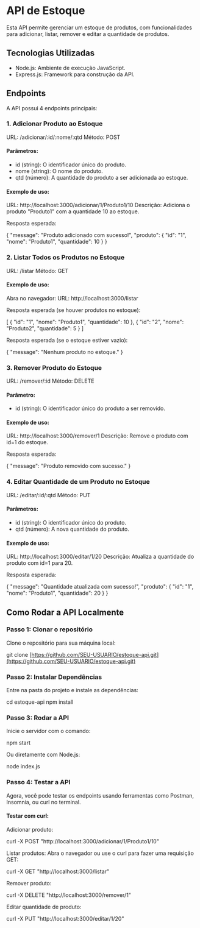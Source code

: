 # API de Estoque

Esta API permite gerenciar um estoque de produtos, com funcionalidades para adicionar, listar, remover e editar a quantidade de produtos.

## Tecnologias Utilizadas

- Node.js: Ambiente de execução JavaScript.
- Express.js: Framework para construção da API.

## Endpoints

A API possui 4 endpoints principais:

### 1. Adicionar Produto ao Estoque

URL: /adicionar/:id/:nome/:qtd
Método: POST

#### Parâmetros:

- id (string): O identificador único do produto.
- nome (string): O nome do produto.
- qtd (número): A quantidade do produto a ser adicionada ao estoque.

#### Exemplo de uso:

URL: http://localhost:3000/adicionar/1/Produto1/10
Descrição: Adiciona o produto "Produto1" com a quantidade 10 ao estoque.

Resposta esperada:

{
  "message": "Produto adicionado com sucesso!",
  "produto": {
    "id": "1",
    "nome": "Produto1",
    "quantidade": 10
  }
}

### 2. Listar Todos os Produtos no Estoque

URL: /listar
Método: GET

#### Exemplo de uso:

Abra no navegador:
URL: http://localhost:3000/listar

Resposta esperada (se houver produtos no estoque):

[
  {
    "id": "1",
    "nome": "Produto1",
    "quantidade": 10
  },
  {
    "id": "2",
    "nome": "Produto2",
    "quantidade": 5
  }
]

Resposta esperada (se o estoque estiver vazio):

{
  "message": "Nenhum produto no estoque."
}

### 3. Remover Produto do Estoque

URL: /remover/:id
Método: DELETE

#### Parâmetro:

- id (string): O identificador único do produto a ser removido.

#### Exemplo de uso:

URL: http://localhost:3000/remover/1
Descrição: Remove o produto com id=1 do estoque.

Resposta esperada:

{
  "message": "Produto removido com sucesso."
}

### 4. Editar Quantidade de um Produto no Estoque

URL: /editar/:id/:qtd
Método: PUT

#### Parâmetros:

- id (string): O identificador único do produto.
- qtd (número): A nova quantidade do produto.

#### Exemplo de uso:

URL: http://localhost:3000/editar/1/20
Descrição: Atualiza a quantidade do produto com id=1 para 20.

Resposta esperada:

{
  "message": "Quantidade atualizada com sucesso!",
  "produto": {
    "id": "1",
    "nome": "Produto1",
    "quantidade": 20
  }
}

## Como Rodar a API Localmente

### Passo 1: Clonar o repositório

Clone o repositório para sua máquina local:

git clone [https://github.com/SEU-USUARIO/estoque-api.git](https://github.com/SEU-USUARIO/estoque-api.git)

### Passo 2: Instalar Dependências

Entre na pasta do projeto e instale as dependências:

cd estoque-api
npm install

### Passo 3: Rodar a API

Inicie o servidor com o comando:

npm start

Ou diretamente com Node.js:

node index.js

### Passo 4: Testar a API

Agora, você pode testar os endpoints usando ferramentas como Postman, Insomnia, ou curl no terminal.

#### Testar com curl:

Adicionar produto:

curl -X POST "http://localhost:3000/adicionar/1/Produto1/10"

Listar produtos: Abra o navegador ou use o curl para fazer uma requisição GET:

curl -X GET "http://localhost:3000/listar"

Remover produto:

curl -X DELETE "http://localhost:3000/remover/1"

Editar quantidade de produto:

curl -X PUT "http://localhost:3000/editar/1/20"
